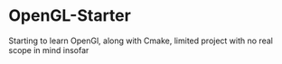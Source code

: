 # OpenGL-Starter
Starting to learn OpenGl, along with Cmake, limited project with no real scope in mind insofar
